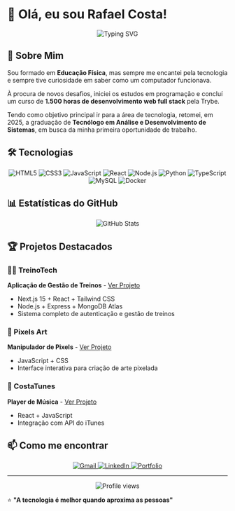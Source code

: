 # 👋 Olá, eu sou Rafael Costa!

<div align="center">
  <img src="https://readme-typing-svg.herokuapp.com?font=Fira+Code&pause=1000&color=00BFFF&center=true&vCenter=true&width=435&lines=Desenvolvedor+Web+Full+Stack;Educação+Física+%2B+Tech;Sempre+aprendendo+algo+novo" alt="Typing SVG" />
</div>

## 🚀 Sobre Mim

Sou formado em **Educação Física**, mas sempre me encantei pela tecnologia e sempre tive curiosidade em saber como um computador funcionava. 

À procura de novos desafios, iniciei os estudos em programação e concluí um curso de **1.500 horas de desenvolvimento web full stack** pela Trybe. 

Tendo como objetivo principal ir para a área de tecnologia, retomei, em 2025, a graduação de **Tecnólogo em Análise e Desenvolvimento de Sistemas**, em busca da minha primeira oportunidade de trabalho.

## 🛠️ Tecnologias

<div align="center">
  <img src="https://img.shields.io/badge/HTML5-E34F26?style=for-the-badge&logo=html5&logoColor=white" alt="HTML5"/>
  <img src="https://img.shields.io/badge/CSS3-1572B6?style=for-the-badge&logo=css3&logoColor=white" alt="CSS3"/>
  <img src="https://img.shields.io/badge/JavaScript-F7DF1E?style=for-the-badge&logo=javascript&logoColor=black" alt="JavaScript"/>
  <img src="https://img.shields.io/badge/React-61DAFB?style=for-the-badge&logo=react&logoColor=black" alt="React"/>
  <img src="https://img.shields.io/badge/Node.js-339933?style=for-the-badge&logo=node.js&logoColor=white" alt="Node.js"/>
  <img src="https://img.shields.io/badge/Python-3776AB?style=for-the-badge&logo=python&logoColor=white" alt="Python"/>
  <img src="https://img.shields.io/badge/TypeScript-007ACC?style=for-the-badge&logo=typescript&logoColor=white" alt="TypeScript"/>
  <img src="https://img.shields.io/badge/MySQL-005C84?style=for-the-badge&logo=mysql&logoColor=white" alt="MySQL"/>
  <img src="https://img.shields.io/badge/Docker-2CA5E0?style=for-the-badge&logo=docker&logoColor=white" alt="Docker"/>
</div>

## 📊 Estatísticas do GitHub

<div align="center">
  <img src="https://github-readme-stats.vercel.app/api?username=rafaelbercosta&show_icons=true&theme=dark&hide_border=true&count_private=true" alt="GitHub Stats"/>
</div>

## 🏆 Projetos Destacados

### 🏋️‍♂️ TreinoTech
**Aplicação de Gestão de Treinos** - [Ver Projeto](https://treino-tech.vercel.app/)
- Next.js 15 + React + Tailwind CSS
- Node.js + Express + MongoDB Atlas
- Sistema completo de autenticação e gestão de treinos

### 🎨 Pixels Art
**Manipulador de Pixels** - [Ver Projeto](https://rafaelbercosta.github.io/pixels-art/)
- JavaScript + CSS
- Interface interativa para criação de arte pixelada

### 🎵 CostaTunes
**Player de Música** - [Ver Projeto](https://rafaelbercosta.github.io/costaTunes/)
- React + JavaScript
- Integração com API do iTunes

## 📫 Como me encontrar

<div align="center">
  <a href="mailto:rafaelbercosta@gmail.com">
    <img src="https://img.shields.io/badge/Gmail-D14836?style=for-the-badge&logo=gmail&logoColor=white" alt="Gmail"/>
  </a>
  <a href="https://www.linkedin.com/in/rafaelbercosta/">
    <img src="https://img.shields.io/badge/LinkedIn-0077B5?style=for-the-badge&logo=linkedin&logoColor=white" alt="LinkedIn"/>
  </a>
  <a href="https://rafaelbercosta.github.io/meuportfolio/">
    <img src="https://img.shields.io/badge/Portfolio-000000?style=for-the-badge&logo=About.me&logoColor=white" alt="Portfolio"/>
  </a>
</div>

---

<div align="center">
  <img src="https://komarev.com/ghpvc/?username=rafaelbercosta&label=Profile%20views&color=0e75b6&style=flat" alt="Profile views"/>
</div>

⭐ **"A tecnologia é melhor quando aproxima as pessoas"**

